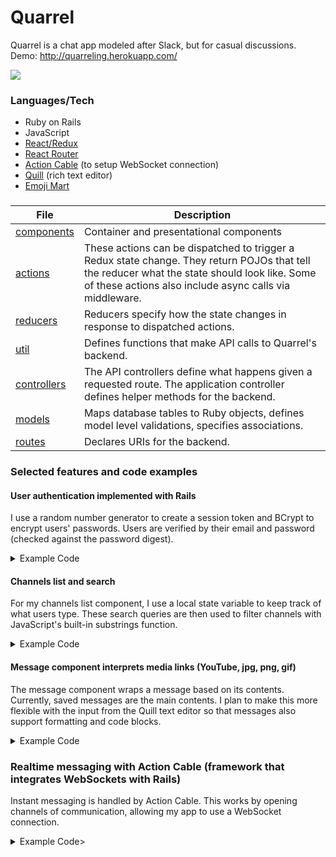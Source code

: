 # Quarrel

Quarrel is a chat app modeled after Slack, but for casual discussions.
Demo: http://quarreling.herokuapp.com/

<img src="demo.gif">

### Languages/Tech
- Ruby on Rails
- JavaScript
- [React/Redux](https://react-redux.js.org/)
- [React Router](https://reacttraining.com/react-router/web/guides/quick-start)
- [Action Cable](https://edgeguides.rubyonrails.org/action_cable_overview.html) (to setup WebSocket connection)
- [Quill](https://quilljs.com/) (rich text editor)
- [Emoji Mart](https://github.com/missive/emoji-mart)

###
| File | Description |
| --- | --- |
| [components](https://github.com/LanceSanity/Quarrel/tree/master/frontend/components) | Container and presentational components |
| [actions](https://github.com/LanceSanity/Quarrel/tree/master/frontend/actions) | These actions can be dispatched to trigger a Redux state change. They return POJOs that tell the reducer what the state should look like. Some of these actions also include async calls via middleware.|
| [reducers](https://github.com/LanceSanity/Quarrel/tree/master/frontend/reducers) | Reducers specify how the state changes in response to dispatched actions. |
| [util](https://github.com/LanceSanity/Quarrel/tree/master/frontend/util) | Defines functions that make API calls to Quarrel's backend. |
| [controllers](https://github.com/LanceSanity/Quarrel/tree/master/app/controllers) |The API controllers define what happens given a requested route. The application controller defines helper methods for the backend.|
| [models](https://github.com/LanceSanity/Quarrel/tree/master/app/models) | Maps database tables to Ruby objects, defines model level validations, specifies associations.
| [routes](https://github.com/LanceSanity/Quarrel/blob/master/config/routes.rb) | Declares URIs for the backend. |

### Selected features and code examples
#### User authentication implemented with Rails
I use a random number generator to create a session token and BCrypt to encrypt users' passwords. Users are verified by their email and password (checked against the password digest).
<details>
  <summary>Example Code</summary>
  
  ```rb
    def self.find_by_credentials(email, password)
      user = User.find_by(email: email)
      return nil unless user && user.is_password?(password)
    end

    def password=(password)
        @password = password
        self.password_digest = BCrypt::Password.create(password)
    end

    def is_password?(password)
        BCrypt::Password.new(self.password_digest).is_password?(password)
    end

    def reset_token!
        self.session_token = SecureRandom.urlsafe_base64(16)
        self.save!
        self.session_token
    end

    private

    def ensure_session_token
        self.session_token ||= SecureRandom.urlsafe_base64(16)
    end
 ```
    
</details>

#### Channels list and search
For my channels list component, I use a local state variable to keep track of what users type. These search queries are
then used to filter channels with JavaScript's built-in substrings function.
<details>
  <summary>Example Code</summary>
  
  ```jsx
  this.state = {
    value: ''
  };
  
  getChannels() {
    return Object.values(this.props.channels).filter(x => x.channel_name.toLowerCase().search(this.state.value) != -1);
  }
    
  <AutoSizer>
    {({ height, width }) => (
      <List
        height={height}
        width={width}
        itemCount={searchChannels.length+1}
        itemSize={index => index > 0 ? 50 : 22}
        itemData={{ 
          channels: searchChannels.sort((a,b) => (a.channel_name.toLowerCase() < b.channel_name.toLowerCase()) ? -1 : 1),
          history: this.props.history,
          handleClose: this.handleCloseChannels,
          memberships: this.props.memberships
        }}
       >
         {Row}
       </List>
     )}
 </AutoSizer>
  ```
</details>

#### Message component interprets media links (YouTube, jpg, png, gif)
The message component wraps a message based on its contents. Currently, saved messages are the main contents. I plan to
make this more flexible with the input from the Quill text editor so that messages also support formatting and code blocks.
<details>
  <summary>Example Code</summary>
  
  ```jsx
  const youtubeParser = url => {
    const regExp = /^.*((youtu.be\/)|(v\/)|(\/u\/\w\/)|(embed\/)|(watch\?))\??v?=?([^#\&\?]*).*/;
    const match = url.match(regExp);
    return (match && match[7].length == 11) ? match[7] : false;
}

function createMsgBody(msgBody) {
    const mediaExt = 'jpg jpeg png gif svg'.split(' ');
    let res = msgBody;
    if (validator.isURL(msgBody)) {
        let urlParts = msgBody.split('.');
        let ext = urlParts[urlParts.length - 1];
        if (mediaExt.includes(ext)) {
            res = (
                <img src={msgBody} style={{maxHeight: "360px", maxWidth: "360px"}}></img>
            );
        } else if (youtubeParser(msgBody)) {
            res = (
                <YouTube
                    videoId={youtubeParser(msgBody)}
                    opts={{
                        playerVars: {
                            autoplay: -1
                        }
                    }}
                />
            )
        } else {
            res = (<a href={msgBody} target="_blank">{msgBody}</a>)
        }
    }
    return res;
}
  ```
</details>

### Realtime messaging with Action Cable (framework that integrates WebSockets with Rails)
Instant messaging is handled by Action Cable. This works by opening channels of communication, allowing my app to use
a WebSocket connection.
<details>
  <summary>Example Code></summary>
  
  ```rb
  class Api::MessagesController < ApplicationController

    def create
        @message = current_user.messages.new(message_params) 
        @message.user = current_user
        if @message.save
            message_cable(@message)
            render json: @message
        else
            render json: @message.errors.full_messages, status: 422
       end
    end

    private

    def message_cable(message)
        ActionCable.server.broadcast(
            "messages#{message.channel_id}",
            id: message.id,
            body: message.body,
            user_id: message.user_id,
            channel_id: message.channel_id,
            created_at: message.created_at
        )
    end
end

class MessagesChannel < ApplicationCable::Channel
  def subscribed
    stream_from "messages#{params[:channelId]}"
  end
end
  ```
</details>
  
